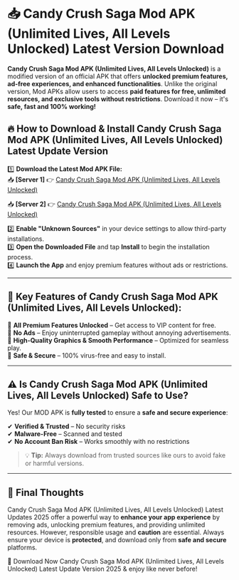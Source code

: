 # 📥 Candy Crush Saga Mod APK (Unlimited Lives, All Levels Unlocked) Latest Version Download

**Candy Crush Saga Mod APK (Unlimited Lives, All Levels Unlocked)** is a modified version of an official APK that offers **unlocked premium features, ad-free experiences, and enhanced functionalities**. Unlike the original version, Mod APKs allow users to access **paid features for free, unlimited resources, and exclusive tools without restrictions**. Download it now – it's **safe, fast and 100% working!**

## 🔥 **How to Download & Install Candy Crush Saga Mod APK (Unlimited Lives, All Levels Unlocked) Latest Update Version**

1️⃣ **Download the Latest Mod APK File:**  
📥 **[Server 1]** 👉 [Candy Crush Saga Mod APK (Unlimited Lives, All Levels Unlocked)](https://hapymods.com?title=Candy+Crush+Saga+Mod+APK+(Unlimited+Lives,+All+Levels+Unlocked))

📥 **[Server 2]** 👉 [Candy Crush Saga Mod APK (Unlimited Lives, All Levels Unlocked)](https://hapymods.com?title=Candy+Crush+Saga+Mod+APK+(Unlimited+Lives,+All+Levels+Unlocked))

2️⃣ **Enable "Unknown Sources"** in your device settings to allow third-party installations.  
3️⃣ **Open the Downloaded File** and tap **Install** to begin the installation process.  
4️⃣ **Launch the App** and enjoy premium features without ads or restrictions.

---

## 🌟 **Key Features of Candy Crush Saga Mod APK (Unlimited Lives, All Levels Unlocked):**
 
🔽 **All Premium Features Unlocked** – Get access to VIP content for free.  
🔽 **No Ads** – Enjoy uninterrupted gameplay without annoying advertisements.  
🔽 **High-Quality Graphics & Smooth Performance** – Optimized for seamless play.  
🔽 **Safe & Secure** – 100% virus-free and easy to install.  

---

## ⚠️ **Is Candy Crush Saga Mod APK (Unlimited Lives, All Levels Unlocked) Safe to Use?**

Yes! Our MOD APK is **fully tested** to ensure a **safe and secure experience**:

✔ **Verified & Trusted** – No security risks  
✔ **Malware-Free** – Scanned and tested  
✔ **No Account Ban Risk** – Works smoothly with no restrictions

> 💡 **Tip:** Always download from trusted sources like ours to avoid fake or harmful versions.

---

## 📌 **Final Thoughts**
 
Candy Crush Saga Mod APK (Unlimited Lives, All Levels Unlocked) Latest Updates 2025 offer a powerful way to **enhance your app experience** by removing ads, unlocking premium features, and providing unlimited resources. However, responsible usage and **caution** are essential. Always ensure your device is **protected**, and download only from **safe and secure** platforms.  

🔽 Download Now Candy Crush Saga Mod APK (Unlimited Lives, All Levels Unlocked) Latest Update Version 2025 & enjoy like never before!